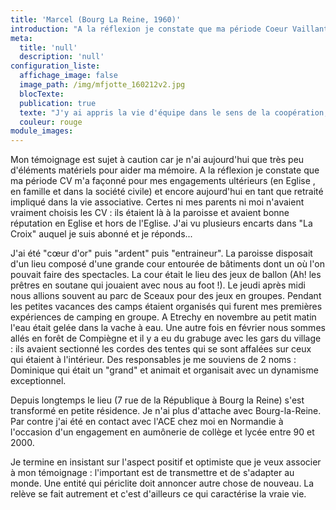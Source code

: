 ```yaml
---
title: 'Marcel (Bourg La Reine, 1960)'
introduction: "A la réflexion je constate que ma période Coeur Vaillant m'a façonné pour mes engagements ultérieurs (en Eglise , en famille et dans la société civile) et encore aujourd'hui en tant que retraité impliqué dans la vie associative..."
meta:
  title: 'null'
  description: 'null'
configuration_liste:
  affichage_image: false
  image_path: /img/mfjotte_160212v2.jpg
  blocTexte:
  publication: true
  texte: "J'y ai appris la vie d'équipe dans le sens de la coopération, également le goût de l'ascèse pour soi-même, sans se comparer, ni juger les autres. J'y ai appris à voir la valeur de l'autre."
  couleur: rouge
module_images:
---
```



<div><p>Mon t&eacute;moignage est sujet &agrave; caution car je n'ai aujourd'hui que tr&egrave;s peu d'&eacute;l&eacute;ments mat&eacute;riels pour aider ma m&eacute;moire. A la r&eacute;flexion je constate que ma p&eacute;riode CV m'a fa&ccedil;onn&eacute; pour mes engagements ult&eacute;rieurs (en Eglise , en famille et dans la soci&eacute;t&eacute; civile) et encore aujourd'hui en tant que retrait&eacute; impliqu&eacute; dans la vie associative. Certes ni mes parents ni moi n'avaient vraiment choisis les CV : ils &eacute;taient l&agrave; &agrave; la paroisse et avaient bonne r&eacute;putation en Eglise et hors de l'Eglise. J'ai vu plusieurs encarts dans "La Croix" auquel je suis abonn&eacute; et je r&eacute;ponds...</p><p>J'ai &eacute;t&eacute; "c&oelig;ur d'or" puis "ardent" puis "entraineur". La paroisse disposait d'un lieu compos&eacute; d'une grande cour entour&eacute;e de b&acirc;timents dont un o&ugrave; l'on pouvait faire des spectacles. La cour &eacute;tait le lieu des jeux de ballon (Ah! les pr&ecirc;tres en soutane qui jouaient avec nous au foot !). Le jeudi apr&egrave;s midi nous allions souvent au parc de Sceaux pour des jeux en groupes. Pendant les petites vacances des camps &eacute;taient organis&eacute;s qui furent mes premi&egrave;res exp&eacute;riences de camping en groupe. A Etrechy en novembre au petit matin l'eau &eacute;tait gel&eacute;e dans la vache &agrave; eau. Une autre fois en f&eacute;vrier nous sommes all&eacute;s en for&ecirc;t de Compi&egrave;gne et il y a eu du grabuge avec les gars du village : ils avaient sectionn&eacute; les cordes des tentes qui se sont affal&eacute;es sur ceux qui &eacute;taient &agrave; l'int&eacute;rieur. Des responsables je me souviens de 2 noms : Dominique qui &eacute;tait un "grand" et animait et organisait avec un dynamisme exceptionnel.&nbsp;</p><p>Depuis longtemps le lieu (7 rue de la R&eacute;publique &agrave; Bourg la Reine) s'est transform&eacute; en petite r&eacute;sidence. Je n'ai plus d'attache avec Bourg-la-Reine. Par contre j'ai &eacute;t&eacute; en contact avec l'ACE chez moi en Normandie &agrave; l'occasion d'un engagement en aum&ocirc;nerie de coll&egrave;ge et lyc&eacute;e entre 90 et 2000.</p><p>Je termine en insistant sur l'aspect positif et optimiste que je veux associer &agrave; mon t&eacute;moignage : l'important est de transmettre et de s'adapter au monde. Une entit&eacute; qui p&eacute;riclite doit annoncer autre chose de nouveau. La rel&egrave;ve se fait autrement et c'est d'ailleurs ce qui caract&eacute;rise la vraie vie.</p></div>